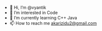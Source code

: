 - 👋 Hi, I’m @vyantik
- 👀 I’m interested in Code
- 🌱 I’m currently learning C++ Java
- 📫 How to reach me akarizidu2@gmail.com

<!---
vyantik/vyantik is a ✨ special ✨ repository because its `README.md` (this file) appears on your GitHub profile.
You can click the Preview link to take a look at your changes.
--->
